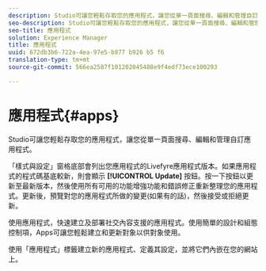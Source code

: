 ```yaml
---
description: Studio可讓您輕鬆存取您的應用程式，讓您從單一頁面搜尋、編輯和管理自訂應用程式。
seo-description: Studio可讓您輕鬆存取您的應用程式，讓您從單一頁面搜尋、編輯和管理自訂應用程式。
seo-title: 應用程式
solution: Experience Manager
title: 應用程式
uuid: 672db3b6-722a-4ea-97e5-b877 b926 b5 f6
translation-type: tm+mt
source-git-commit: 566ea2587f101202045488e9f4edf73ece100293

---
```



# 應用程式{#apps}

Studio可讓您輕鬆存取您的應用程式，讓您從單一頁面搜尋、編輯和管理自訂應用程式。

「樣式與設定」窗格底部會列出您應用程式的Livefyre應用程式版本。如果應用程式的程式碼基底較新，則會顯示 **[!UICONTROL Update]** 按鈕。按一下按鈕以更新至最新版本，然後使用所有可用的功能增強功能和錯誤修正重新整理您的應用程式。更新後，預覽對您的應用程式所做的變更(如果有的話)，然後接受或拒絕更新。

使用應用程式，快速建立及部署社交內容支援的應用程式。使用簡單的設計和組態控制項，Apps可讓您輕鬆建立和更新對象以供對象使用。

使用「應用程式」標籤建立新的應用程式、定義其設定，並將它們內嵌在您的網站上。
